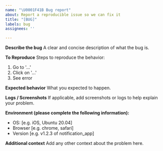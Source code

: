 ```yaml
---
name: "\U0001F41B Bug report"
about: Report a reproducible issue so we can fix it
title: "[BUG]"
labels: bug
assignees: ''

---
```


**Describe the bug**
A clear and concise description of what the bug is.

**To Reproduce**
Steps to reproduce the behavior:
1. Go to '...'
2. Click on '...'
3. See error

**Expected behavior**
What you expected to happen.

**Logs / Screenshots**
If applicable, add screenshots or logs to help explain your problem.

**Environment (please complete the following information):**
 - OS: [e.g. iOS, Ubuntu 20.04]
 - Browser [e.g. chrome, safari]
 - Version [e.g. v1.2.3 of notification_app]

**Additional context**
Add any other context about the problem here.

